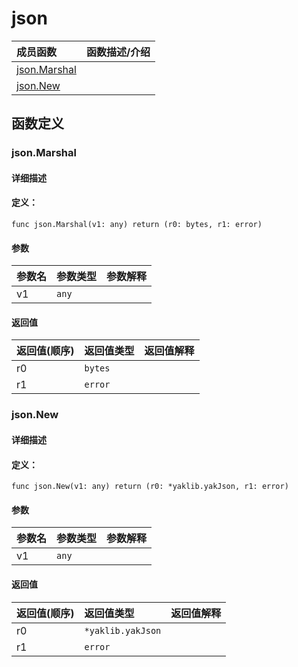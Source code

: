 # json


|成员函数|函数描述/介绍|
|:------|:--------|
 | [json.Marshal](#jsonmarshal) |  |
 | [json.New](#jsonnew) |  |




 



## 函数定义

### json.Marshal



#### 详细描述



#### 定义：

`func json.Marshal(v1: any) return (r0: bytes, r1: error)`


#### 参数

|参数名|参数类型|参数解释|
|:-----------|:---------- |:-----------|
| v1 | `any` |   |





#### 返回值

|返回值(顺序)|返回值类型|返回值解释|
|:-----------|:---------- |:-----------|
| r0 | `bytes` |   |
| r1 | `error` |   |


 
### json.New



#### 详细描述



#### 定义：

`func json.New(v1: any) return (r0: *yaklib.yakJson, r1: error)`


#### 参数

|参数名|参数类型|参数解释|
|:-----------|:---------- |:-----------|
| v1 | `any` |   |





#### 返回值

|返回值(顺序)|返回值类型|返回值解释|
|:-----------|:---------- |:-----------|
| r0 | `*yaklib.yakJson` |   |
| r1 | `error` |   |


 


